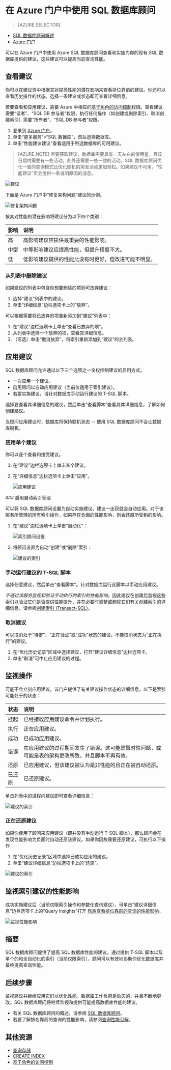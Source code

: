<properties 
   pageTitle="使用 Azure 门户的 Azure SQL 数据库顾问 | Azure" 
   description="可以在 Azure 门户中使用 Azure SQL 数据库顾问查看和实施为你的现有 SQL 数据库提供的建议，这些建议可以提高当前查询性能。" 
   services="sql-database" 
   documentationCenter="" 
   authors="stevestein" 
   manager="jhubbard" 
   editor="monicar"/>

<tags
   ms.service="sql-database"
   ms.devlang="na"
   ms.topic="article"
   ms.tgt_pltfrm="na"
   ms.workload="data-management" 
   ms.date="09/30/2016"
   wacn.date="10/31/2016"
   ms.author="sstein"/>


# 在 Azure 门户中使用 SQL 数据库顾问

> [AZURE.SELECTOR]
- [SQL 数据库顾问概述](/documentation/articles/sql-database-advisor/)
- [Azure 门户](/documentation/articles/sql-database-advisor-portal/)

可以在 Azure 门户中使用 Azure SQL 数据库顾问查看和实施为你的现有 SQL 数据库提供的建议，这些建议可以提高当前查询性能。

## 查看建议

你可以在建议页中根据其对提高性能的潜在影响来查看排位靠前的建议。你还可以查看历史操作的状态。选择一条建议或状态即可查看详细信息。

若要查看和应用建议，需要 Azure 中相应的[基于角色的访问控制](/documentation/articles/role-based-access-control-configure/)权限。查看建议需要“读者”、“SQL DB 参与者”权限，执行任何操作（如创建或删除索引、取消创建索引）需要“所有者”、“SQL DB 参与者”权限。

1. 登录到 [Azure 门户](https://portal.azure.cn/)。
2. 单击“更多服务”>“SQL 数据库”，然后选择数据库。
5. 单击“性能建议建议”查看适用于所选数据库的可用建议。

> [AZURE.NOTE] 若要获取建议，数据库需要具有一天左右的使用量，且该日期内需要有一些活动。此外还需要一些一致的活动。SQL 数据库顾问优化一致的查询模式比优化随机的突发活动更加轻松。如果建议不可用，“性能建议”页会提供一条说明原因的消息。

![建议](./media/sql-database-advisor-portal/recommendations.png)  

下面是 Azure 门户中“修复架构问题”建议的示例。

![修复架构问题](./media/sql-database-advisor-portal/sql-database-advisor-schema-issue.png)


按其对性能的潜在影响将建议分为以下四个类别：

| 影响 | 说明 |
| :--- | :--- |
| 高 | 高影响建议应提供最重要的性能影响。 |
| 中型 | 中等影响建议应提高性能，但提升程度不大。 |
| 低 | 低影响建议提供的性能比没有时更好，但改进可能不明显。 


### 从列表中删除建议

如果建议的列表中包含你想要删除的项则可放弃建议：

1. 选择“建议”列表中的建议。
2. 单击“详细信息”边栏选项卡上的“放弃”。


可以根据需要将已放弃的项重新添加到“建议”列表中：

1. 在“建议”边栏选项卡上单击“查看已放弃的项”。
1. 从列表中选择一个放弃的项，查看其详细信息。
1. （可选）单击“撤消放弃”，将索引重新添加到“建议”的主列表。



## 应用建议

SQL 数据库顾问允许通过以下三个选项之一全权控制建议的启用方式。

- 一次应用一个建议。
- 启用顾问以自动应用建议（当前仅适用于索引建议）。
- 若要实施建议，请针对数据库手动运行建议的 T-SQL 脚本。

选择要查看其详细信息的建议，然后单击“查看脚本”查看具体详细信息，了解如何创建建议。

当顾问应用建议时，数据库将保持联机状态 -- 使用 SQL 数据库顾问不会让数据库脱机。

### 应用单个建议

你可以逐个查看和接受建议。

1. 在“建议”边栏选项卡上单击某个建议。
2. 在“详细信息”边栏选项卡上单击“应用”。

    ![应用建议](./media/sql-database-advisor-portal/apply.png)  

###<a name="enable-automatic-index-management"></a> 启用自动索引管理

可以将 SQL 数据库顾问设置为自动实施建议。建议一出现就会自动应用。对于该服务所管理的所有索引操作，如果存在负面的性能影响，则会还原所受到的影响。

1. 在“建议”边栏选项卡上单击“自动化”：

    ![索引顾问设置](./media/sql-database-advisor-portal/settings.png)

2. 将顾问设置为自动“创建”或“删除”索引：

    ![建议的索引](./media/sql-database-advisor-portal/automation.png)



### 手动运行建议的 T-SQL 脚本

选择任意建议，然后单击“查看脚本”。针对数据库运行此脚本以手动应用建议。

*不通过该服务监视和验证手动执行的索引的性能影响*，因此建议在创建后监视这些索引以验证它们是否提供性能提升，并在必要时调整或删除它们有关创建索引的详细信息，请参阅[创建索引 (Transact-SQL)](https://msdn.microsoft.com/zh-cn/library/ms188783.aspx)。


### 取消建议

可以取消处于“待定”、“正在验证”或“成功”状态的建议。不能取消状态为“正在执行”的建议。

1. 在“优化历史记录”区域中选择建议，打开“建议详细信息”边栏选项卡。
2. 单击“取消”可中止应用建议的过程。



## 监视操作

可能不会立刻应用建议。该门户提供了有关建议操作状态的详细信息。以下是索引可能处于的状态：

| 状态 | 说明 |
| :--- | :--- |
| 挂起 | 已经接收应用建议命令并计划执行。 |
| 执行 | 正在应用建议。 |
| 成功 | 已成功应用建议。 |
| 错误 | 在应用建议的过程期间发生了错误。这可能是暂时性问题，或可能是表的架构更改所致，并且脚本不再有效。 |
| 还原 | 已应用建议，但该建议被认为是非性能的且正在被自动还原。 |
| 已还原 | 已还原建议。 |

单击列表中的进程内建议即可查看详细信息：

![建议的索引](./media/sql-database-advisor-portal/operations.png)  



### 正在还原建议

如果你使用了顾问来应用建议（即并没有手动运行 T-SQL 脚本），那么顾问会在发现性能影响为负面时自动还原该建议。如果你因故需要还原建议，可执行以下操作：


1. 在“优化历史记录”区域中选择已成功应用的建议。
2. 单击“建议详细信息”边栏选项卡上的“还原”。

![建议的索引](./media/sql-database-advisor-portal/details.png)  



## 监视索引建议的性能影响

成功实施建议后（当前仅限索引操作和参数化查询建议），可单击“建议详细信息”边栏选项卡上的“Query Insights”打开 [然后查看排位靠前的查询的性能影响](/documentation/articles/sql-database-query-performance/)。

![监视性能影响](./media/sql-database-advisor-portal/query-insights.png)  




## 摘要

SQL 数据库顾问提供了提高 SQL 数据库性能的建议。通过提供 T-SQL 脚本以及单个的和全自动化的索引（当前仅限索引），顾问可以有效地协助你优化数据库并最终提高查询性能。



## 后续步骤

监视建议并继续应用它们以优化性能。数据库工作负荷是动态的，并且不断地更改。SQL 数据库顾问将继续监视和提供可能提高数据库性能的建议。

 - 有关 SQL 数据库顾问的概述，请参阅 [SQL 数据库顾问](/documentation/articles/sql-database-advisor/)。
 - 若要了解排名靠前的查询的性能影响，请参阅[查询性能见解](/documentation/articles/sql-database-query-performance/)。

## 其他资源

- [查询存储](https://msdn.microsoft.com/zh-cn/library/dn817826.aspx)
- [CREATE INDEX](https://msdn.microsoft.com/zh-cn/library/ms188783.aspx)
- [基于角色的访问控制](/documentation/articles/role-based-access-control-configure/)

<!---HONumber=Mooncake_1024_2016-->